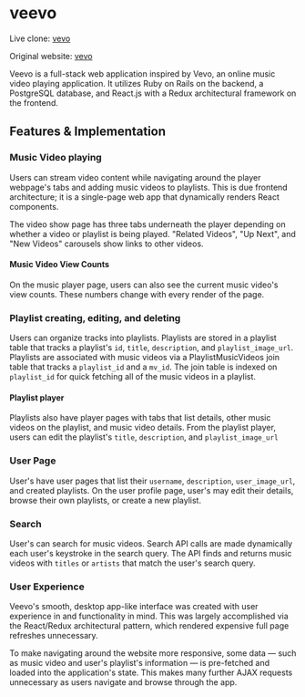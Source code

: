 # veevo

Live clone: [vevo](https://www.vevo.com)

Original website: [vevo](https://www.vevo.com)

Veevo is a full-stack web application inspired by Vevo, an online music video playing application. It utilizes Ruby on Rails on the backend, a PostgreSQL database, and React.js with a Redux architectural framework on the frontend.

## Features & Implementation

### Music Video playing

Users can stream video content while navigating around the player webpage's tabs and adding music videos to playlists. This is due frontend architecture; it is a single-page web app that dynamically renders React components.

The video show page has three tabs underneath the player depending on whether a video or playlist is being played. "Related Videos", "Up Next", and "New Videos" carousels show links to other videos.

#### Music Video View Counts

On the music player page, users can also see the current music video's view counts. These numbers change with every render of the page.

### Playlist creating, editing, and deleting

Users can organize tracks into playlists. Playlists are stored in a playlist table that tracks a playlist's `id`, `title`, `description`, and `playlist_image_url`. Playlists are associated with music videos via a PlaylistMusicVideos join table that tracks a `playlist_id` and a `mv_id`. The join table is indexed on `playlist_id` for quick fetching all of the music videos in a playlist.

#### Playlist player

Playlists also have player pages with tabs that list details, other music videos on the playlist, and music video details. From the playlist player, users can edit the playlist's `title`, `description`, and `playlist_image_url`

### User Page

User's have user pages that list their `username`, `description`, `user_image_url`, and created playlists. On the user profile page, user's may edit their details, browse their own playlists, or create a new playlist.

### Search

User's can search for music videos. Search API calls are made dynamically each user's keystroke in the search query. The API finds and returns music videos with `titles` or `artists` that match the user's search query.

### User Experience

Veevo's smooth, desktop app-like interface was created with user experience in and functionality in mind. This was largely accomplished via the React/Redux architectural pattern, which rendered expensive full page refreshes unnecessary.

To make navigating around the website more responsive, some data &mdash; such as music video and user's playlist's information &mdash; is pre-fetched and loaded into the application's state. This makes many further AJAX requests unnecessary as users navigate and browse through the app.

